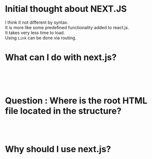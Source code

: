 # Initial thought about NEXT.JS
I think it not different by syntax. <br> It is more like some predefined functionality added to react.js.
<br> It takes very less time to load.
<br> Using `Link` can be done via routing.

# What can I do with next.js?


<br>
<br>
<br>

# Question : Where is the root HTML file located in the structure?



<br>
<br>

# Why should I use next.js?
